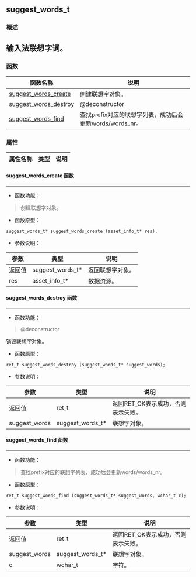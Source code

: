 ## suggest\_words\_t
### 概述
输入法联想字词。
----------------------------------
### 函数
<p id="suggest_words_t_methods">

| 函数名称 | 说明 | 
| -------- | ------------ | 
| <a href="#suggest_words_t_suggest_words_create">suggest\_words\_create</a> | 创建联想字对象。 |
| <a href="#suggest_words_t_suggest_words_destroy">suggest\_words\_destroy</a> | @deconstructor |
| <a href="#suggest_words_t_suggest_words_find">suggest\_words\_find</a> | 查找prefix对应的联想字列表，成功后会更新words/words_nr。 |
### 属性
<p id="suggest_words_t_properties">

| 属性名称 | 类型 | 说明 | 
| -------- | ----- | ------------ | 
#### suggest\_words\_create 函数
-----------------------

* 函数功能：

> <p id="suggest_words_t_suggest_words_create">创建联想字对象。

* 函数原型：

```
suggest_words_t* suggest_words_create (asset_info_t* res);
```

* 参数说明：

| 参数 | 类型 | 说明 |
| -------- | ----- | --------- |
| 返回值 | suggest\_words\_t* | 返回联想字对象。 |
| res | asset\_info\_t* | 数据资源。 |
#### suggest\_words\_destroy 函数
-----------------------

* 函数功能：

> <p id="suggest_words_t_suggest_words_destroy">@deconstructor
销毁联想字对象。

* 函数原型：

```
ret_t suggest_words_destroy (suggest_words_t* suggest_words);
```

* 参数说明：

| 参数 | 类型 | 说明 |
| -------- | ----- | --------- |
| 返回值 | ret\_t | 返回RET\_OK表示成功，否则表示失败。 |
| suggest\_words | suggest\_words\_t* | 联想字对象。 |
#### suggest\_words\_find 函数
-----------------------

* 函数功能：

> <p id="suggest_words_t_suggest_words_find">查找prefix对应的联想字列表，成功后会更新words/words_nr。

* 函数原型：

```
ret_t suggest_words_find (suggest_words_t* suggest_words, wchar_t c);
```

* 参数说明：

| 参数 | 类型 | 说明 |
| -------- | ----- | --------- |
| 返回值 | ret\_t | 返回RET\_OK表示成功，否则表示失败。 |
| suggest\_words | suggest\_words\_t* | 联想字对象。 |
| c | wchar\_t | 字符。 |
